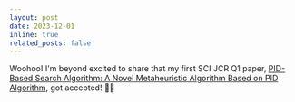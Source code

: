 ```yaml
---
layout: post
date: 2023-12-01
inline: true
related_posts: false
---
```


Woohoo! I'm beyond excited to share that my first SCI JCR Q1 paper, [PID-Based Search Algorithm: A Novel Metaheuristic Algorithm Based on PID Algorithm](https://www.sciencedirect.com/science/article/abs/pii/S095741742301388X), got accepted! 🎉😄
